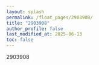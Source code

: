 ```yaml
---
layout: splash
permalink: /float_pages/2903908/
title: "2903908"
author_profile: false
last_modified_at: 2025-06-13
toc: false
---
```

 
2903908
